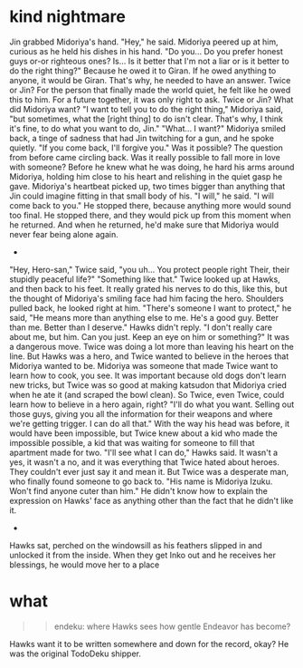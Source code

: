 # kind nightmare

Jin grabbed Midoriya's hand.
"Hey," he said.
Midoriya peered up at him, curious as he held his dishes in his hand. 
"Do you... Do you prefer honest guys or-or righteous ones? Is... Is it better that I'm not a liar or is it better to do the right thing?"
Because he owed it to Giran. If he owed anything to anyone, it would be Giran. That's why, he needed to have an answer. Twice or Jin? For the person that finally made the world quiet, he felt like he owed this to him. For a future together, it was only right to ask. 
Twice or Jin?
What did Midoriya want?
"I want to tell you to do the right thing," Midoriya said, "but sometimes, what the [right thing] to do isn't clear. That's why, I think it's fine, to do what you want to do, Jin."
"What... I want?"
Midoriya smiled back, a tinge of sadness that had Jin twitching for a gun, and he spoke quietly. "If you come back, I'll forgive you."
Was it possible? The question from before came circling back. Was it really possible to fall more in love with someone? Before he knew what he was doing, he hard his arms around Midoriya, holding him close to his heart and relishing in the quiet gasp he gave. Midoriya's heartbeat picked up, two times bigger than anything that Jin could imagine fitting in that small body of his.
"I will," he said. "I will come back to you."
He stopped there, because anything more would sound too final. He stopped there, and they would pick up from this moment when he returned. 
And when he returned, he'd make sure that Midoriya would never fear being alone again.

-

"Hey, Hero-san," Twice said, "you uh... You protect people right Their, their stupidly peaceful life?"
"Something like that."
Twice looked up at Hawks, and then back to his feet. It really grated his nerves to do this, like this, but the thought of Midoriya's smiling face had him facing the hero. Shoulders pulled back, he looked right at him.
"There's someone I want to protect," he said, "He means more than anything else to me. He's a good guy. Better than me. Better than I deserve."
Hawks didn't reply.
"I don't really care about me, but him. Can you just. Keep an eye on him or something?"
It was a dangerous move. Twice was doing a lot more than leaving his heart on the line. But Hawks was a hero, and Twice wanted to believe in the heroes that Midoriya wanted to be.
Midoriya was someone that made Twice want to learn how to cook, you see. It was important because old dogs don't learn new tricks, but Twice was so good at making katsudon that Midoriya cried when he ate it (and scraped the bowl clean). So Twice, even Twice, could learn how to believe in a hero again, right?
"I'll do what you want. Selling out those guys, giving you all the information for their weapons and where we're getting trigger. I can do all that."
With the way his head was before, it would have been impossible, but Twice knew about a kid who made the impossible possible, a kid that was waiting for someone to fill that apartment made for two. 
"I'll see what I can do," Hawks said. It wasn't a yes, it wasn't a no, and it was everything that Twice hated about heroes. They couldn't ever just say it and mean it. 
But Twice was a desperate man, who finally found someone to go back to.
"His name is Midoriya Izuku. Won't find anyone cuter than him."
He didn't know how to explain the expression on Hawks' face as anything other than the fact that he didn't like it.

-

Hawks sat, perched on the windowsill as his feathers slipped in and unlocked it from the inside. When they get Inko out and he receives her blessings, he would move her to a place 


# what

>>endeku: where Hawks sees how gentle Endeavor has become?

Hawks want it to be written somewhere and down for the record, okay? He was the original TodoDeku shipper. 
